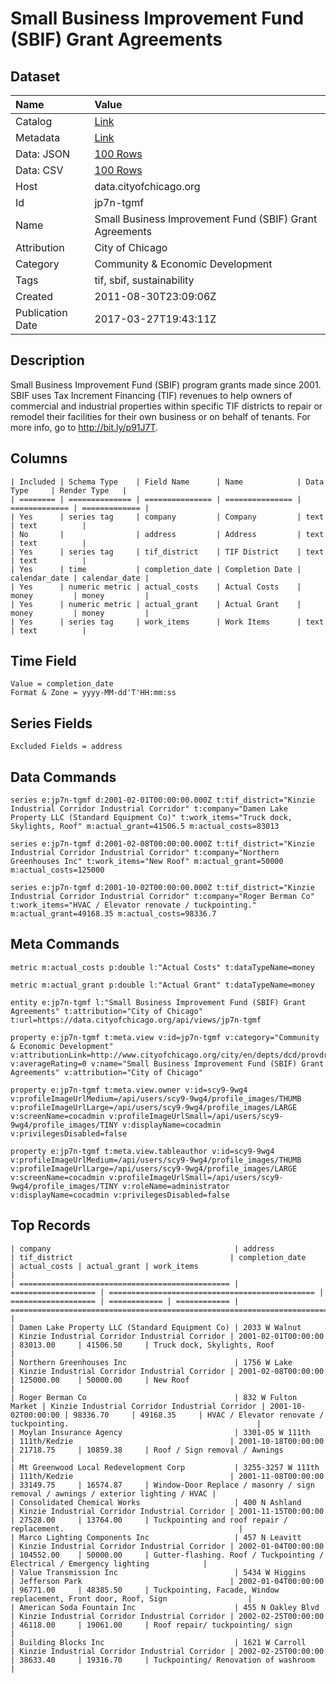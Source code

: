 # Small Business Improvement Fund (SBIF) Grant Agreements

## Dataset

| Name | Value |
| :--- | :---- |
| Catalog | [Link](https://catalog.data.gov/dataset/small-business-improvement-fund-sbif-grant-agreements-38502) |
| Metadata | [Link](https://data.cityofchicago.org/api/views/jp7n-tgmf) |
| Data: JSON | [100 Rows](https://data.cityofchicago.org/api/views/jp7n-tgmf/rows.json?max_rows=100) |
| Data: CSV | [100 Rows](https://data.cityofchicago.org/api/views/jp7n-tgmf/rows.csv?max_rows=100) |
| Host | data.cityofchicago.org |
| Id | jp7n-tgmf |
| Name | Small Business Improvement Fund (SBIF) Grant Agreements |
| Attribution | City of Chicago |
| Category | Community & Economic Development |
| Tags | tif, sbif, sustainability |
| Created | 2011-08-30T23:09:06Z |
| Publication Date | 2017-03-27T19:43:11Z |

## Description

Small Business Improvement Fund (SBIF) program grants made since 2001. SBIF uses Tax Increment Financing (TIF) revenues to help owners of commercial and industrial properties within specific TIF districts to repair or remodel their facilities for their own business or on behalf of tenants. For more info, go to http://bit.ly/p91J7T.

## Columns

```ls
| Included | Schema Type    | Field Name      | Name            | Data Type     | Render Type   |
| ======== | ============== | =============== | =============== | ============= | ============= |
| Yes      | series tag     | company         | Company         | text          | text          |
| No       |                | address         | Address         | text          | text          |
| Yes      | series tag     | tif_district    | TIF District    | text          | text          |
| Yes      | time           | completion_date | Completion Date | calendar_date | calendar_date |
| Yes      | numeric metric | actual_costs    | Actual Costs    | money         | money         |
| Yes      | numeric metric | actual_grant    | Actual Grant    | money         | money         |
| Yes      | series tag     | work_items      | Work Items      | text          | text          |
```

## Time Field

```ls
Value = completion_date
Format & Zone = yyyy-MM-dd'T'HH:mm:ss
```

## Series Fields

```ls
Excluded Fields = address
```

## Data Commands

```ls
series e:jp7n-tgmf d:2001-02-01T00:00:00.000Z t:tif_district="Kinzie Industrial Corridor Industrial Corridor" t:company="Damen Lake Property LLC (Standard Equipment Co)" t:work_items="Truck dock, Skylights, Roof" m:actual_grant=41506.5 m:actual_costs=83013

series e:jp7n-tgmf d:2001-02-08T00:00:00.000Z t:tif_district="Kinzie Industrial Corridor Industrial Corridor" t:company="Northern Greenhouses Inc" t:work_items="New Roof" m:actual_grant=50000 m:actual_costs=125000

series e:jp7n-tgmf d:2001-10-02T00:00:00.000Z t:tif_district="Kinzie Industrial Corridor Industrial Corridor" t:company="Roger Berman Co" t:work_items="HVAC / Elevator renovate / tuckpointing." m:actual_grant=49168.35 m:actual_costs=98336.7
```

## Meta Commands

```ls
metric m:actual_costs p:double l:"Actual Costs" t:dataTypeName=money

metric m:actual_grant p:double l:"Actual Grant" t:dataTypeName=money

entity e:jp7n-tgmf l:"Small Business Improvement Fund (SBIF) Grant Agreements" t:attribution="City of Chicago" t:url=https://data.cityofchicago.org/api/views/jp7n-tgmf

property e:jp7n-tgmf t:meta.view v:id=jp7n-tgmf v:category="Community & Economic Development" v:attributionLink=http://www.cityofchicago.org/city/en/depts/dcd/provdrs/tif.html v:averageRating=0 v:name="Small Business Improvement Fund (SBIF) Grant Agreements" v:attribution="City of Chicago"

property e:jp7n-tgmf t:meta.view.owner v:id=scy9-9wg4 v:profileImageUrlMedium=/api/users/scy9-9wg4/profile_images/THUMB v:profileImageUrlLarge=/api/users/scy9-9wg4/profile_images/LARGE v:screenName=cocadmin v:profileImageUrlSmall=/api/users/scy9-9wg4/profile_images/TINY v:displayName=cocadmin v:privilegesDisabled=false

property e:jp7n-tgmf t:meta.view.tableauthor v:id=scy9-9wg4 v:profileImageUrlMedium=/api/users/scy9-9wg4/profile_images/THUMB v:profileImageUrlLarge=/api/users/scy9-9wg4/profile_images/LARGE v:screenName=cocadmin v:profileImageUrlSmall=/api/users/scy9-9wg4/profile_images/TINY v:roleName=administrator v:displayName=cocadmin v:privilegesDisabled=false
```

## Top Records

```ls
| company                                         | address             | tif_district                                   | completion_date     | actual_costs | actual_grant | work_items                                                                        | 
| =============================================== | =================== | ============================================== | =================== | ============ | ============ | ================================================================================= | 
| Damen Lake Property LLC (Standard Equipment Co) | 2033 W Walnut       | Kinzie Industrial Corridor Industrial Corridor | 2001-02-01T00:00:00 | 83013.00     | 41506.50     | Truck dock, Skylights, Roof                                                       | 
| Northern Greenhouses Inc                        | 1756 W Lake         | Kinzie Industrial Corridor Industrial Corridor | 2001-02-08T00:00:00 | 125000.00    | 50000.00     | New Roof                                                                          | 
| Roger Berman Co                                 | 832 W Fulton Market | Kinzie Industrial Corridor Industrial Corridor | 2001-10-02T00:00:00 | 98336.70     | 49168.35     | HVAC / Elevator renovate / tuckpointing.                                          | 
| Moylan Insurance Agency                         | 3301-05 W 111th     | 111th/Kedzie                                   | 2001-10-18T00:00:00 | 21718.75     | 10859.38     | Roof / Sign removal / Awnings                                                     | 
| Mt Greenwood Local Redevelopment Corp           | 3255-3257 W 111th   | 111th/Kedzie                                   | 2001-11-08T00:00:00 | 33149.75     | 16574.87     | Window-Door Replace / masonry / sign removal / awnings / exterior lighting / HVAC | 
| Consolidated Chemical Works                     | 400 N Ashland       | Kinzie Industrial Corridor Industrial Corridor | 2001-11-15T00:00:00 | 27528.00     | 13764.00     | Tuckpointing and roof repair / replacement.                                       | 
| Marco Lighting Components Inc                   | 457 N Leavitt       | Kinzie Industrial Corridor Industrial Corridor | 2002-01-04T00:00:00 | 104552.00    | 50000.00     | Gutter-flashing. Roof / Tuckpointing / Electrical / Emergency lighting            | 
| Value Transmission Inc                          | 5434 W Higgins      | Jefferson Park                                 | 2002-01-04T00:00:00 | 96771.00     | 48385.50     | Tuckpointing, Facade, Window replacement, Front door, Roof, Sign                  | 
| American Soda Fountain Inc                      | 455 N Oakley Blvd   | Kinzie Industrial Corridor Industrial Corridor | 2002-02-25T00:00:00 | 46118.00     | 19061.00     | Roof repair/ tuckpointing/ sign                                                   | 
| Building Blocks Inc                             | 1621 W Carroll      | Kinzie Industrial Corridor Industrial Corridor | 2002-02-25T00:00:00 | 38633.40     | 19316.70     | Tuckpointing/ Renovation of washroom                                              | 
```